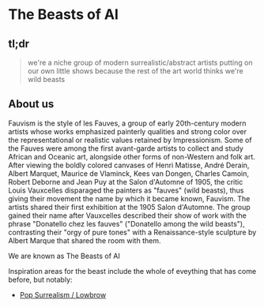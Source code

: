 # The Beasts of AI

## tl;dr 

> we're a niche group of modern surrealistic/abstract artists putting on our own little shows because the rest of the art world thinks we're wild beasts

## About us

Fauvism is the style of les Fauves, a group of early 20th-century modern artists whose works emphasized painterly qualities and strong color over the representational or realistic values retained by Impressionism. Some of the Fauves were among the first avant-garde artists to collect and study African and Oceanic art, alongside other forms of non-Western and folk art. After viewing the boldly colored canvases of Henri Matisse, André Derain, Albert Marquet, Maurice de Vlaminck, Kees van Dongen, Charles Camoin, Robert Deborne and Jean Puy at the Salon d'Automne of 1905, the critic Louis Vauxcelles disparaged the painters as "fauves" (wild beasts), thus giving their movement the name by which it became known, Fauvism. The artists shared their first exhibition at the 1905 Salon d'Automne. The group gained their name after Vauxcelles described their show of work with the phrase "Donatello chez les fauves" ("Donatello among the wild beasts"), contrasting their "orgy of pure tones" with a Renaissance-style sculpture by Albert Marque that shared the room with them.

We are known as The Beasts of AI

Inspiration areas for the beast include the whole of eveything that has come before, but notably:

 * [Pop Surrealism / Lowbrow](inspiration/pop-surrealism.md)

